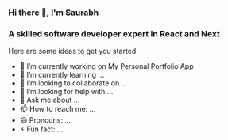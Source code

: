 ### Hi there 👋, I'm Saurabh
<h3>A skilled software developer expert in React and Next</h3>
Here are some ideas to get you started:

- 🔭 I’m currently working on My Personal Portfolio App
- 🌱 I’m currently learning ...
- 👯 I’m looking to collaborate on ...
- 🤔 I’m looking for help with ...
- 💬 Ask me about ...
- 📫 How to reach me: ...
- 😄 Pronouns: ...
- ⚡ Fun fact: ...
